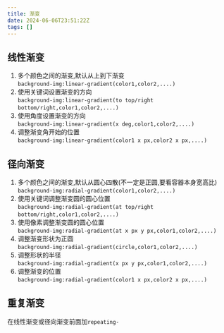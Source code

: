 ```yaml
---
title: 渐变
date: 2024-06-06T23:51:22Z
tags: []
---
```




## 线性渐变

1. 多个颜色之间的渐变,默认从上到下渐变  
   ​`background-img:linear-gradient(color1,color2,....)`​
2. 使用关键词设置渐变的方向  
   ​`background-img:linear-gradient(to top/right bottom/right,color1,color2,....)`​
3. 使用角度设置渐变的方向  
   ​`background-img:linear-gradient(x deg,color1,color2,....)`​
4. 调整渐变角开始的位置  
   ​`background-img:linear-gradient(color1 x px,color2 x px,....)`​

## 径向渐变

1. 多个颜色之间的渐变,默认从圆心四散(不一定是正圆,要看容器本身宽高比)  
   ​`background-img:radial-gradient(color1,color2,....)`​
2. 使用关键词调整渐变圆的圆心位置  
   ​`background-img:radial-gradient(at top/right bottom/right,color1,color2,....)`​
3. 使用像素调整渐变圆的圆心位置  
   ​`background-img:radial-gradient(at x px y px,color1,color2,....)`​
4. 调整渐变形状为正圆  
   ​`background-img:radial-gradient(circle,color1,color2,....)`​
5. 调整形状的半径  
   ​`background-img:radial-gradient(x px y px,color1,color2,....)`​
6. 调整渐变的位置  
   ​`background-img:radial-gradient(color1 x px,color2 x px,....)`​

## 重复渐变

在线性渐变或径向渐变前面加`repeating-`
